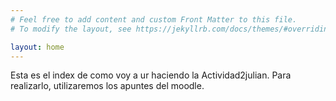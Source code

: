 ```yaml
---
# Feel free to add content and custom Front Matter to this file.
# To modify the layout, see https://jekyllrb.com/docs/themes/#overriding-theme-defaults

layout: home
---
```


Esta es el index de como voy a ur haciendo la Actividad2julian.
Para realizarlo, utilizaremos los apuntes del moodle.
